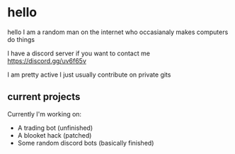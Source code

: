 # hello

hello I am a random man on the internet who occasianaly makes computers do things

I have a discord server if you want to contact me https://discord.gg/uv6f65v

I am pretty active I just usually contribute on private gits

## current projects

Currently I'm working on:
- A trading bot (unfinished)
- A blooket hack (patched)
- Some random discord bots (basically finished)
